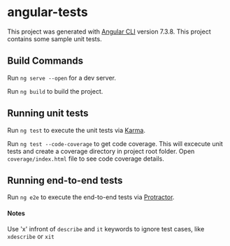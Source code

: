 # angular-tests

This project was generated with [Angular CLI](https://github.com/angular/angular-cli) version 7.3.8. This project contains some sample unit tests.

## Build Commands

Run `ng serve --open` for a dev server.

Run `ng build` to build the project.

## Running unit tests

Run `ng test` to execute the unit tests via [Karma](https://karma-runner.github.io).

Run `ng test --code-coverage` to get code coverage. This will excecute unit tests and create a coverage directory in project root folder. Open `coverage/index.html` file to see code coverage details.

## Running end-to-end tests

Run `ng e2e` to execute the end-to-end tests via [Protractor](http://www.protractortest.org/).

#### Notes
Use 'x' infront of `describe` and `it` keywords to ignore test cases, like `xdescribe` or `xit`